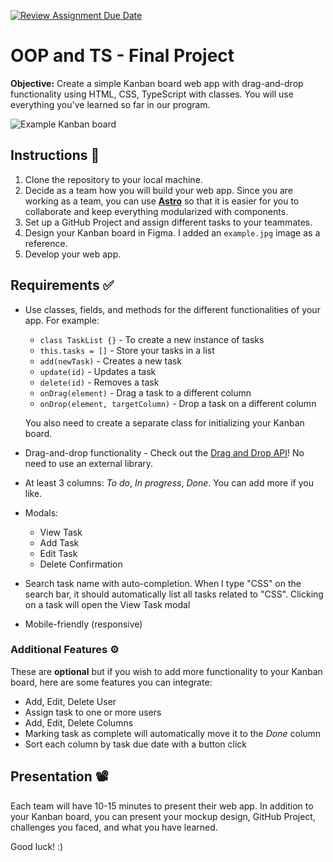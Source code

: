 [![Review Assignment Due Date](https://classroom.github.com/assets/deadline-readme-button-22041afd0340ce965d47ae6ef1cefeee28c7c493a6346c4f15d667ab976d596c.svg)](https://classroom.github.com/a/lV5L_Y7d)
# OOP and TS - Final Project

**Objective:** Create a simple Kanban board web app with drag-and-drop functionality using HTML, CSS, TypeScript with classes. You will use everything you've learned so far in our program.

![Example Kanban board](example.jpg)

## Instructions 📖

1. Clone the repository to your local machine.
2. Decide as a team how you will build your web app. Since you are working as a team, you can use [**Astro**](https://astro.build/) so that it is easier for you to collaborate and keep everything modularized with components.
3. Set up a GitHub Project and assign different tasks to your teammates.
4. Design your Kanban board in Figma. I added an `example.jpg` image as a reference.
5. Develop your web app.

## Requirements ✅

- Use classes, fields, and methods for the different functionalities of your app.
For example:

  - `class TaskList {}` - To create a new instance of tasks
  - `this.tasks = []` - Store your tasks in a list
  - `add(newTask)` - Creates a new task
  - `update(id)` - Updates a task
  - `delete(id)` - Removes a task
  - `onDrag(element)` - Drag a task to a different column
  - `onDrop(element, targetColumn)` - Drop a task on a different column

  You also need to create a separate class for initializing your Kanban board.
- Drag-and-drop functionality - Check out the [Drag and Drop API](https://www.w3schools.com/html/html5_draganddrop.asp)! No need to use an external library.
- At least 3 columns: *To do*, *In progress*, *Done*. You can add more if you like.
- Modals:
  - View Task
  - Add Task
  - Edit Task
  - Delete Confirmation
- Search task name with auto-completion. When I type "CSS" on the search bar, it should automatically list all tasks related to "CSS". Clicking on a task will open the View Task modal
- Mobile-friendly (responsive)

### Additional Features ⚙️

These are **optional** but if you wish to add more functionality to your Kanban board, here are some features you can integrate:

- Add, Edit, Delete User
- Assign task to one or more users
- Add, Edit, Delete Columns
- Marking task as complete will automatically move it to the *Done* column
- Sort each column by task due date with a button click

## Presentation 📽️

Each team will have 10-15 minutes to present their web app. In addition to your Kanban board, you can present your mockup design, GitHub Project, challenges you faced, and what you have learned.

Good luck! :)
